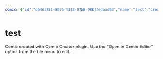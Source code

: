 ```yaml
---
comic: {"id":"d64d3831-8025-4343-87b8-08bf4edaad63","name":"test","created":1743373363625,"modified":1743373363625,"pages":[{"id":"5f30a6de-12ae-47c4-94e2-1a096109f5d3","name":"Page 1","created":1743373363625,"modified":1743373363625,"width":900,"height":1200,"panels":[],"borders":[],"layers":[{"id":"50bfdac3-5382-4392-98e1-fbc6a6951c2a","name":"Background","visible":true,"locked":false,"elements":[]},{"id":"de988636-b794-4098-b085-58b89fe9157b","name":"Panels","visible":true,"locked":false,"elements":[]},{"id":"3c4a5a35-aa9a-4a7e-8506-5c0fb51d5372","name":"Borders","visible":true,"locked":false,"elements":[]},{"id":"e9e35d59-ff8a-4e7b-9822-4fffae509eb2","name":"Foreground","visible":true,"locked":false,"elements":[]}]}]}
---
```


# test

Comic created with Comic Creator plugin. Use the "Open in Comic Editor" option from the file menu to edit.